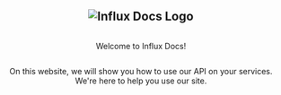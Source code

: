 <div style="display: flex; flex-direction: column; align-items: center; justify-content: center; text-align: center;">
  <h2>
    <img src="https://cdn.topiclist.xyz/images/png/DiscordInflux_logo.png" alt="Influx Docs Logo" />
  </h2>

  <p>Welcome to Influx Docs!</p>
  <p>On this website, we will show you how to use our API on your services. We're here to help you use our site.</p>
</div>
